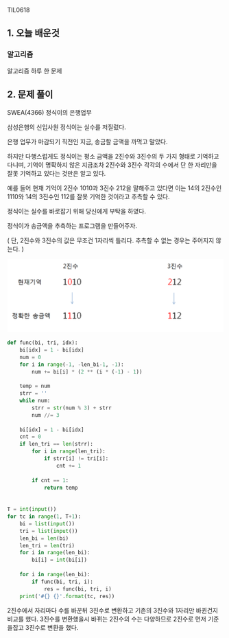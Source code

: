 TIL0618

## 1. 오늘 배운것

### 알고리즘



알고리즘 하루 한 문제

## 2. 문제 풀이

SWEA(4366) 정식이의 은행업무

삼성은행의 신입사원 정식이는 실수를 저질렀다.

은행 업무가 마감되기 직전인 지금, 송금할 금액을 까먹고 말았다.

하지만 다행스럽게도 정식이는 평소 금액을 2진수와 3진수의 두 가지 형태로 기억하고 다니며, 기억이 명확하지 않은 지금조차 2진수와 3진수 각각의 수에서 단 한 자리만을 잘못 기억하고 있다는 것만은 알고 있다. 

예를 들어 현재 기억이 2진수 1010과 3진수 212을 말해주고 있다면 이는 14의 2진수인 1110와 14의 3진수인 112를 잘못 기억한 것이라고 추측할 수 있다.

정식이는 실수를 바로잡기 위해 당신에게 부탁을 하였다.

정식이가 송금액을 추측하는 프로그램을 만들어주자.

( 단, 2진수와 3진수의 값은 무조건 1자리씩 틀리다.  추측할 수 없는 경우는 주어지지 않는다. )

![image-20210618202517391](TIL0618.assets/image-20210618202517391.png)



``````python
def func(bi, tri, idx):
    bi[idx] = 1 - bi[idx]
    num = 0
    for i in range(-1, -len_bi-1, -1):
        num += bi[i] * (2 ** (i * (-1) - 1))

    temp = num
    strr = ''
    while num:
        strr = str(num % 3) + strr
        num //= 3

    bi[idx] = 1 - bi[idx]
    cnt = 0
    if len_tri == len(strr):
        for i in range(len_tri):
            if strr[i] != tri[i]:
                cnt += 1

        if cnt == 1:
            return temp


T = int(input())
for tc in range(1, T+1):
    bi = list(input())
    tri = list(input())
    len_bi = len(bi)
    len_tri = len(tri)
    for i in range(len_bi):
        bi[i] = int(bi[i])

    for i in range(len_bi):
        if func(bi, tri, i):
            res = func(bi, tri, i)
    print('#{} {}'.format(tc, res))
``````

2진수에서 자리마다 수를 바꾼뒤 3진수로 변환하고 기존의 3진수와 1자리만 바뀐건지 비교를 했다. 3진수를 변환했을시 바뀌는 2진수의 수는 다양하므로 2진수로 먼저 기준을잡고 3진수로 변환을 했다.